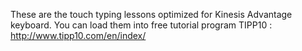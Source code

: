 These are the touch typing lessons optimized for Kinesis Advantage keyboard. You can load them into
free tutorial program TIPP10 : http://www.tipp10.com/en/index/
